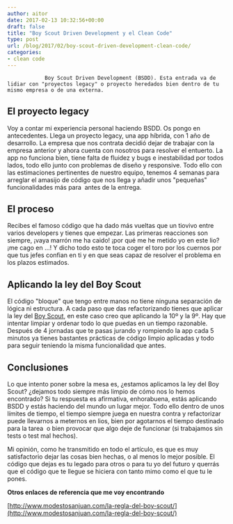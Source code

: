 ```yaml
---
author: aitor
date: 2017-02-13 10:32:56+00:00
draft: false
title: "Boy Scout Driven Development y el Clean Code"
type: post
url: /blog/2017/02/boy-scout-driven-development-clean-code/
categories:
- clean code
---
```



				Boy Scout Driven Development (BSDD). Esta entrada va de lidiar con "proyectos legacy" o proyecto heredados bien dentro de tu mismo empresa o de una externa.

<!-- more -->


## El proyecto legacy


Voy a contar mi experiencia personal haciendo BSDD. Os pongo en antecedentes. Llega un proyecto legacy, una app híbrida, con 1 año de desarrollo. La empresa que nos contrata decidió dejar de trabajar con la empresa anterior y ahora cuenta con nosotros para resolver el entuerto. La app no funciona bien, tiene falta de fluidez y bugs e inestabilidad por todos lados, todo ello junto con problemas de diseño y responsive. Todo ello con las estimaciones pertinentes de nuestro equipo, tenemos 4 semanas para arreglar el amasijo de código que nos llega y añadir unos "pequeñas" funcionalidades más para  antes de la entrega.


## El proceso


Recibes el famoso código que ha dado más vueltas que un tiovivo entre varios developers y tienes que empezar. Las primeras reacciones son siempre, ¡vaya marrón me ha caido! ¡por qué me he metido yo en este lio? ¡me cago en ...! Y dicho todo esto te toca coger el toro por los cuernos por que tus jefes confian en ti y en que seas capaz de resolver el problema en los plazos estimados.


## Aplicando la ley del Boy Scout


El código "bloque" que tengo entre manos no tiene ninguna separación de lógica ni estructura. A cada paso que das refactorizando tienes que aplicar la ley del [Boy Scout](https://es.wikipedia.org/wiki/Ley_scout#Ley_Original), en este caso creo que aplicando la 10º y la 9º. Hay que intentar limpiar y ordenar todo lo que puedas en un tiempo razonable. Después de 4 jornadas que te pasas jurando y rompiendo la app cada 5 minutos ya tienes bastantes prácticas de código limpio aplicadas y todo para seguir teniendo la misma funcionalidad que antes.


## Conclusiones


Lo que intento poner sobre la mesa es, ¿estamos aplicamos la ley del Boy Scout? ¿dejamos todo siempre más limpio de cómo nos lo hemos encontrado? Si tu respuesta es afirmativa, enhorabuena, estás aplicando BSDD y estás haciendo del mundo un lugar mejor. Todo ello dentro de unos límites de tiempo, el tiempo siempre juega en nuestra contra y refactorizar puede llevarnos a meternos en lios, bien por agotarnos el tiempo destinado para la tarea  o bien provocar que algo deje de funcionar (si trabajamos sin tests o test mal hechos).

Mi opinión, como he transmitido en todo el artículo, es que es muy satisfactorio dejar las cosas bien hechas, o al menos lo mejor posible. El código que dejas es tu legado para otros o para tu yo del futuro y querrás que el código que te llegue se hiciera con tanto mimo como el que tu le pones.

**Otros enlaces de referencia que me voy encontrando**

[http://www.modestosanjuan.com/la-regla-del-boy-scout/](http://www.modestosanjuan.com/la-regla-del-boy-scout/)

		
